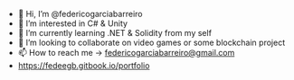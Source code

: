 - 👋 Hi, I’m @federicogarciabarreiro
- 👀 I’m interested in C# & Unity
- 🌱 I’m currently learning .NET & Solidity from my self
- 💞️ I’m looking to collaborate on video games or some blockchain project
- 📫 How to reach me -> federicogarciabarreiro@gmail.com
- https://fedeegb.gitbook.io/portfolio

<!---
federicogarciabarreiro/federicogarciabarreiro is a ✨ special ✨ repository because its `README.md` (this file) appears on your GitHub profile.
You can click the Preview link to take a look at your changes.
--->
